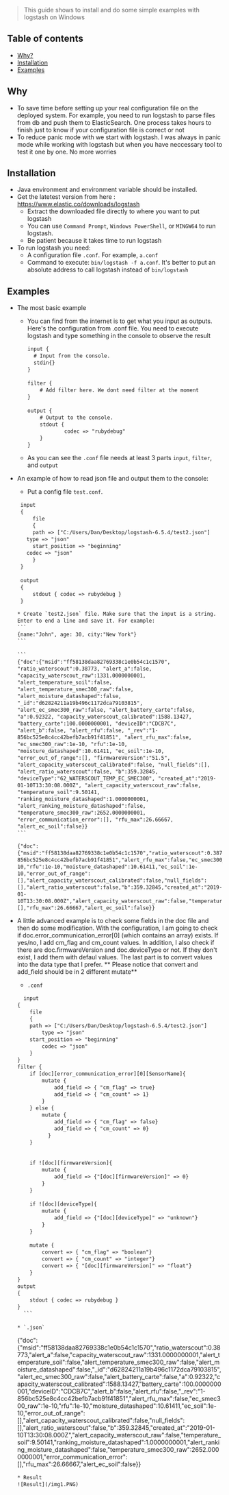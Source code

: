 > This guide shows to install and do some simple examples with logstash on Windows

## Table of contents
* [Why?](#why)
* [Installation](#installation)
* [Examples](#examples)

## Why

* To save time before setting up your real configuration file on the deployed system. For example, you need to run logstash to parse files from db and push them to ElasticSearch.
One process takes hours to finish just to know if your configuration file is correct or not
* To reduce panic mode with we start with logstash. I was always in panic mode while working with logstash but when you have neccessary tool to test it one by one. No more worries

## Installation

* Java environment and environment variable should be installed.
* Get the latetest version from here : https://www.elastic.co/downloads/logstash
  * Extract the downloaded file directly to where you want to put logstash
  * You can use `Command Prompt`, `Windows PowerShell`, or `MINGW64` to run logstash.
  * Be patient because it takes time to run logstash
* To run logstash you need:
  * A configuration file `.conf`. For example, `a.conf`
  * Command to execute: `bin/logstash -f a.conf`. It's better to put an absolute address to call logstash instead of `bin/logstash`
  
## Examples

* The most basic example 
  * You can find from the internet is to get what you input as outputs. Here's the configuration from .conf file. You need to execute logstash and type something in the console to observe the result
    ```
    input {
      # Input from the console.
      stdin{}
    }

    filter {
        # Add filter here. We dont need filter at the moment
    }

    output {
        # Output to the console.
        stdout {
                codec => "rubydebug"
        }
    }
    ```
  * As you can see the `.conf` file needs at least 3 parts `input`, `filter`, and `output`

* An example of how to read json file and output them to the console:
	* Put a config file `test.conf`.
 
	 ```
	  input 
	  {
	      file 
	      {
		  path => ["C:/Users/Dan/Desktop/logstash-6.5.4/test2.json"]
	    type => "json"
		  start_position => "beginning"
	    codec => "json"
	      }
	  }

	  output
	  { 
	      stdout { codec => rubydebug }
	  }
	 ```
	  * Create `test2.json` file. Make sure that the input is a string. Enter to end a line and save it. For example:
	  ```
	  {name:"John", age: 30, city:"New York"}
	  ```
  
	  ```
	  {"doc":{"msid":"ff58138daa82769338c1e0b54c1c1570", "ratio_waterscout":0.38773, "alert_a":false, "capacity_waterscout_raw":1331.0000000001, "alert_temperature_soil":false, "alert_temperature_smec300_raw":false, "alert_moisture_datashaped":false, "_id":"d62824211a19b496c1172dca79103815", "alert_ec_smec300_raw":false, "alert_battery_carte":false, "a":0.92322, "capacity_waterscout_calibrated":1588.13427, "battery_carte":100.0000000001, "deviceID":"CDCB7C", "alert_b":false, "alert_rfu":false, "_rev":"1-856bc525e8c4cc42befb7acb91f41851", "alert_rfu_max":false, "ec_smec300_raw":1e-10, "rfu":1e-10, "moisture_datashaped":10.61411, "ec_soil":1e-10, "error_out_of_range":[], "firmwareVersion":"51.5", "alert_capacity_waterscout_calibrated":false, "null_fields":[], "alert_ratio_waterscout":false, "b":359.32845, "deviceType":"62_WATERSCOUT_TEMP_EC_SMEC300", "created_at":"2019-01-10T13:30:08.000Z", "alert_capacity_waterscout_raw":false, "temperature_soil":9.50141, "ranking_moisture_datashaped":1.0000000001, "alert_ranking_moisture_datashaped":false, "temperature_smec300_raw":2652.0000000001, "error_communication_error":[], "rfu_max":26.66667, "alert_ec_soil":false}}
	  ```

	 ```
	 {"doc":{"msid":"ff58138daa82769338c1e0b54c1c1570","ratio_waterscout":0.38773,"alert_a":false,"capacity_waterscout_raw":1331.0000000001,"alert_temperature_soil":false,"alert_temperature_smec300_raw":false,"alert_moisture_datashaped":false,"_id":"d62824211a19b496c1172dca79103815","alert_ec_smec300_raw":false,"alert_battery_carte":false,"a":0.92322,"capacity_waterscout_calibrated":1588.13427,"battery_carte":100.0000000001,"deviceID":"CDCB7C","alert_b":false,"alert_rfu":false,"_rev":"1-856bc525e8c4cc42befb7acb91f41851","alert_rfu_max":false,"ec_smec300_raw":1e-10,"rfu":1e-10,"moisture_datashaped":10.61411,"ec_soil":1e-10,"error_out_of_range":[],"alert_capacity_waterscout_calibrated":false,"null_fields":[],"alert_ratio_waterscout":false,"b":359.32845,"created_at":"2019-01-10T13:30:08.000Z","alert_capacity_waterscout_raw":false,"temperature_soil":9.50141,"ranking_moisture_datashaped":1.0000000001,"alert_ranking_moisture_datashaped":false,"temperature_smec300_raw":2652.0000000001,"error_communication_error":[],"rfu_max":26.66667,"alert_ec_soil":false}}
	 ```
* A little advanced example is to check some fields in the doc file and then do some modification. With the configuration, I am going to check if doc.error_communication_error[0] (which contains an array) exists. If yes/no, I add cm_flag and cm_count values. In addition, I also check if there are doc.firmwareVersion and doc.deviceType or not. If they don't exist, I add them with defaul values. The last part is to convert values into the data type that I prefer. ** Please notice that convert and add_field should be in 2 different mutate**
	* `.conf`
	
	```
	  input 
	{
	    file 
	    {
		path => ["C:/Users/Dan/Desktop/logstash-6.5.4/test2.json"]
			type => "json"
		start_position => "beginning"
			codec => "json"
	    }
	}
	filter {
		if [doc][error_communication_error][0][SensorName]{
			mutate {
				add_field => { "cm_flag" => true}
				add_field => { "cm_count" => 1}
			}
		} else {
			mutate {
				add_field => { "cm_flag" => false}
				add_field => { "cm_count" => 0}
			  }
		}


		if ![doc][firmwareVersion]{
			mutate {
				add_field => {"[doc][firmwareVersion]" => 0}
			}
		}

		if ![doc][deviceType]{
			mutate {
				add_field => {"[doc][deviceType]" => "unknown"}
			}
		}

		mutate {
			convert => { "cm_flag" => "boolean"}
			convert => { "cm_count" => "integer"}
			convert => { "[doc][firmwareVersion]" => "float"}
		}
	}
	output
	{ 
	    stdout { codec => rubydebug }
	}
	  ```
  
	* `.json`

	 ```
	 {"doc":{"msid":"ff58138daa82769338c1e0b54c1c1570","ratio_waterscout":0.38773,"alert_a":false,"capacity_waterscout_raw":1331.0000000001,"alert_temperature_soil":false,"alert_temperature_smec300_raw":false,"alert_moisture_datashaped":false,"_id":"d62824211a19b496c1172dca79103815","alert_ec_smec300_raw":false,"alert_battery_carte":false,"a":0.92322,"capacity_waterscout_calibrated":1588.13427,"battery_carte":100.0000000001,"deviceID":"CDCB7C","alert_b":false,"alert_rfu":false,"_rev":"1-856bc525e8c4cc42befb7acb91f41851","alert_rfu_max":false,"ec_smec300_raw":1e-10,"rfu":1e-10,"moisture_datashaped":10.61411,"ec_soil":1e-10,"error_out_of_range":[],"alert_capacity_waterscout_calibrated":false,"null_fields":[],"alert_ratio_waterscout":false,"b":359.32845,"created_at":"2019-01-10T13:30:08.000Z","alert_capacity_waterscout_raw":false,"temperature_soil":9.50141,"ranking_moisture_datashaped":1.0000000001,"alert_ranking_moisture_datashaped":false,"temperature_smec300_raw":2652.0000000001,"error_communication_error":[],"rfu_max":26.66667,"alert_ec_soil":false}}

	 ```
	 * Result
	 ![Result](/img1.PNG)
 


